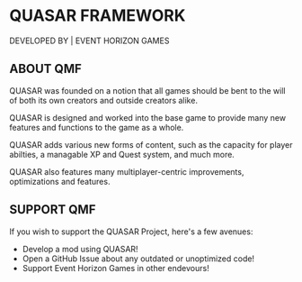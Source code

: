 # QUASAR FRAMEWORK

DEVELOPED BY | EVENT HORIZON GAMES

## ABOUT QMF

QUASAR was founded on a notion that all games should be bent to the will of both its own creators and outside creators alike.

QUASAR is designed and worked into the base game to provide many new features and functions to the game as a whole.

QUASAR adds various new forms of content, such as the capacity for player abilties, a managable XP and Quest system, and much more. 

QUASAR also features many multiplayer-centric improvements, optimizations and features.

## SUPPORT QMF

If you wish to support the QUASAR Project, here's a few avenues:

- Develop a mod using QUASAR!
- Open a GitHub Issue about any outdated or unoptimized code!
- Support Event Horizon Games in other endevours!